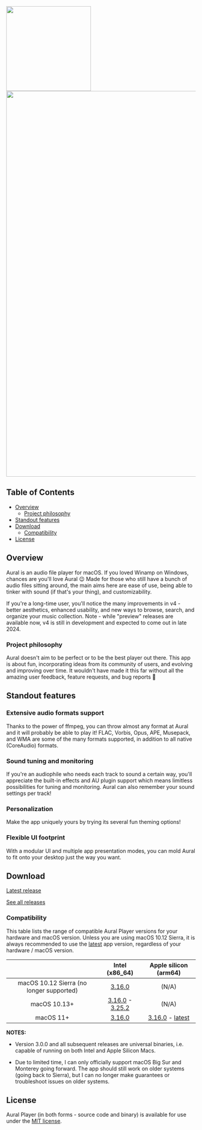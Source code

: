 <img width="225" src="https://raw.githubusercontent.com/kartik-venugopal/aural-player/master/Documentation/Screenshots/readmeLogo.png"/>

<img src="https://github.com/user-attachments/assets/fe5e1e99-fa01-4efd-bc4e-e8526f46a960" width="1024"/>

## Table of Contents
  * [Overview](#overview)
    + [Project philosophy](#project-philosophy)
  * [Standout features](#standout-features)
  * [Download](#download)
    + [Compatibility](#compatibility)
  * [License](#license)

## Overview

Aural is an audio file player for macOS. If you loved Winamp on Windows, chances are you'll love Aural 😉 Made for those who still have a bunch of audio files sitting around, the main aims here are ease of use, being able to tinker with sound (if that's your thing), and customizability.

If you're a long-time user, you'll notice the many improvements in v4 - better aesthetics, enhanced usability, and new ways to browse, search, and organize your music collection. Note - while "preview" releases are available now, v4 is still in development and expected to come out in late 2024.

### Project philosophy

Aural doesn't aim to be perfect or to be the best player out there. This app is about fun, incorporating ideas from its community of users, and evolving and improving over time. It wouldn't have made it this far without all the amazing user feedback, feature requests, and bug reports 🙏

## Standout features

### Extensive audio formats support

Thanks to the power of ffmpeg, you can throw almost any format at Aural and it will probably be able to play it! FLAC, Vorbis, Opus, APE, Musepack, and WMA are some of the many formats supported, in addition to all native (CoreAudio) formats.

### Sound tuning and monitoring

If you're an audiophile who needs each track to sound a certain way, you'll appreciate the built-in effects and AU plugin support which means limitless possibilities for tuning and monitoring. Aural can also remember your sound settings per track!

### Personalization

Make the app uniquely yours by trying its several fun theming options!

### Flexible UI footprint

With a modular UI and multiple app presentation modes, you can mold Aural to fit onto your desktop just the way you want.

## Download

[Latest release](https://github.com/kartik-venugopal/aural-player/releases/latest)

[See all releases](https://github.com/kartik-venugopal/aural-player/releases)

### Compatibility

This table lists the range of compatible Aural Player versions for your hardware and macOS version. Unless you are using macOS 10.12 Sierra, it is always recommended to use the [latest](https://github.com/kartik-venugopal/aural-player/releases/latest) app version, regardless of your hardware / macOS version.

|              | Intel (x86_64)  | Apple silicon (arm64)|
| :---:        | :-:             | :-:       |
| macOS 10.12 Sierra (no longer supported) | [3.16.0](https://github.com/kartik-venugopal/aural-player/releases/tag/v3.16.0)           | (N/A)     |
| macOS 10.13+ | [3.16.0](https://github.com/kartik-venugopal/aural-player/releases/tag/v3.16.0) - [3.25.2](https://github.com/kartik-venugopal/aural-player/releases/latest)         | (N/A)     |
| macOS 11+  | [3.16.0](https://github.com/kartik-venugopal/aural-player/releases/tag/v3.16.0)           | [3.16.0](https://github.com/kartik-venugopal/aural-player/releases/tag/v3.16.0) - [latest](https://github.com/kartik-venugopal/aural-player/releases/latest)|

**NOTES:** 

* Version 3.0.0 and all subsequent releases are universal binaries, i.e. capable of running on both Intel and Apple Silicon Macs.

* Due to limited time, I can only officially support macOS Big Sur and Monterey going forward. The app should still work on older systems (going back to Sierra), but I can no longer make guarantees or troubleshoot issues on older systems.

## License

Aural Player (in both forms - source code and binary) is available for use under the [MIT license](https://github.com/kartik-venugopal/aural-player/blob/master/LICENSE).

